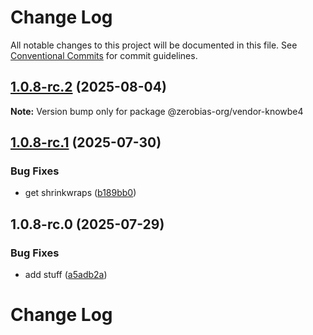 # Change Log

All notable changes to this project will be documented in this file.
See [Conventional Commits](https://conventionalcommits.org) for commit guidelines.

## [1.0.8-rc.2](https://github.com/zerobias-org/vendor/compare/@zerobias-org/vendor-knowbe4@1.0.8-rc.1...@zerobias-org/vendor-knowbe4@1.0.8-rc.2) (2025-08-04)

**Note:** Version bump only for package @zerobias-org/vendor-knowbe4





## [1.0.8-rc.1](https://github.com/zerobias-org/vendor/compare/@zerobias-org/vendor-knowbe4@1.0.8-rc.0...@zerobias-org/vendor-knowbe4@1.0.8-rc.1) (2025-07-30)


### Bug Fixes

* get shrinkwraps ([b189bb0](https://github.com/zerobias-org/vendor/commit/b189bb0cf53ad66427530ccc0eab7824527942d3))





## 1.0.8-rc.0 (2025-07-29)


### Bug Fixes

* add stuff ([a5adb2a](https://github.com/zerobias-org/vendor/commit/a5adb2aecd0670c42e9077affecb6a047bf30fc6))





# Change Log

